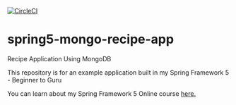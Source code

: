 [![CircleCI](https://circleci.com/gh/nicholasgribanov/spring5-mongo-recipe-app.svg?style=svg)](https://circleci.com/gh/nicholasgribanov/spring5-mongo-recipe-app)
# spring5-mongo-recipe-app
Recipe Application Using MongoDB

This repository is for an example application built in my Spring Framework 5 - Beginner to Guru

You can learn about my Spring Framework 5 Online course [here.](http://courses.springframework.guru/p/spring-framework-5-begginer-to-guru/?product_id=363173)